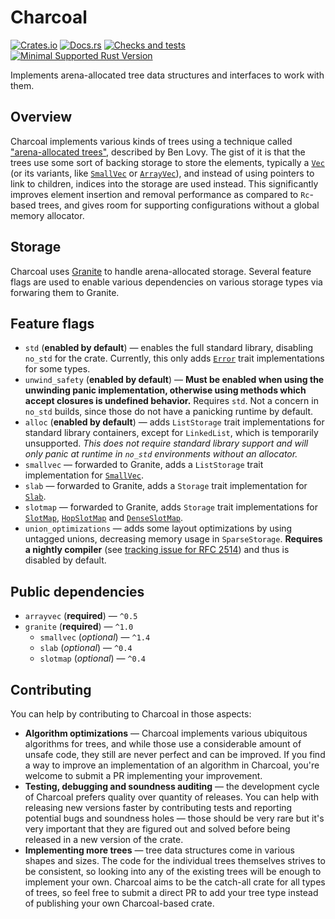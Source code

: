 # Charcoal
[![Crates.io](https://img.shields.io/crates/v/charcoal)](https://crates.io/crates/charcoal "Charcoal on Crates.io")
[![Docs.rs](https://img.shields.io/badge/documentation-docs.rs-informational)](https://docs.rs/charcoal "Charcoal on Docs.rs")
[![Checks and tests](https://github.com/kotauskas/charcoal.rs/workflows/Checks%20and%20tests/badge.svg)](https://github.com/kotauskas/charcoal.rs/actions "GitHub Actions page for Charcoal")
[![Minimal Supported Rust Version](https://img.shields.io/badge/msrv-1.46-orange)](https://blog.rust-lang.org/2020/08/27/Rust-1.46.0.html "Rust 1.46 release notes")

Implements arena-allocated tree data structures and interfaces to work with them.

## Overview
Charcoal implements various kinds of trees using a technique called ["arena-allocated trees"][arena tree blog post], described by Ben Lovy. The gist of it is that the trees use some sort of backing storage to store the elements, typically a [`Vec`] (or its variants, like [`SmallVec`] or [`ArrayVec`]), and instead of using pointers to link to children, indices into the storage are used instead. This significantly improves element insertion and removal performance as compared to `Rc`-based trees, and gives room for supporting configurations without a global memory allocator.

## Storage
Charcoal uses [Granite] to handle arena-allocated storage. Several feature flags are used to enable various dependencies on various storage types via forwaring them to Granite.

## Feature flags
- `std` (**enabled by default**) — enables the full standard library, disabling `no_std` for the crate. Currently, this only adds [`Error`] trait implementations for some types.
- `unwind_safety` (**enabled by default**) — **Must be enabled when using the unwinding panic implementation, otherwise using methods which accept closures is undefined behavior.** Requires `std`. Not a concern in `no_std` builds, since those do not have a panicking runtime by default.
- `alloc` (**enabled by default**) — adds `ListStorage` trait implementations for standard library containers, except for `LinkedList`, which is temporarily unsupported. *This does not require standard library support and will only panic at runtime in `no_std` environments without an allocator.*
- `smallvec` — forwarded to Granite, adds a `ListStorage` trait implementation for [`SmallVec`].
- `slab` — forwarded to Granite, adds a `Storage` trait implementation for [`Slab`].
- `slotmap` — forwarded to Granite, adds `Storage` trait implementations for [`SlotMap`], [`HopSlotMap`] and [`DenseSlotMap`].
- `union_optimizations` — adds some layout optimizations by using untagged unions, decreasing memory usage in `SparseStorage`. **Requires a nightly compiler** (see [tracking issue for RFC 2514]) and thus is disabled by default.

## Public dependencies
- `arrayvec` (**required**) — `^0.5`
- `granite` (**required**) — `^1.0`
    - `smallvec` (*optional*) — `^1.4`
    - `slab` (*optional*) — `^0.4`
    - `slotmap` (*optional*) — `^0.4`

## Contributing
You can help by contributing to Charcoal in those aspects:
- **Algorithm optimizations** — Charcoal implements various ubiquitous algorithms for trees, and while those use a considerable amount of unsafe code, they still are never perfect and can be improved. If you find a way to improve an implementation of an algorithm in Charcoal, you're welcome to submit a PR implementing your improvement.
- **Testing, debugging and soundness auditing** — the development cycle of Charcoal prefers quality over quantity of releases. You can help with releasing new versions faster by contributing tests and reporting potential bugs and soundness holes — those should be very rare but it's very important that they are figured out and solved before being released in a new version of the crate.
- **Implementing more trees** — tree data structures come in various shapes and sizes. The code for the individual trees themselves strives to be consistent, so looking into any of the existing trees will be enough to implement your own. Charcoal aims to be the catch-all crate for all types of trees, so feel free to submit a direct PR to add your tree type instead of publishing your own Charcoal-based crate.

[`Error`]: https://doc.rust-lang.org/std/error/trait.Error.html " "
[`Vec`]: https://doc.rust-lang.org/std/vec/struct.Vec.html " "
[`VecDeque`]: https://doc.rust-lang.org/std/collections/struct.VecDeque.html " "
[`SmallVec`]: https://docs.rs/smallvec/*/smallvec/struct.SmallVec.html " "
[`ArrayVec`]: https://docs.rs/arrayvec/*/arrayvec/struct.ArrayVec.html " "
[`Slab`]: https://docs.rs/slab/*/slab/struct.Slab.html " "
[`SlotMap`]: https://docs.rs/slotmap/*/slotmap/struct.SlotMap.html " "
[`HopSlotMap`]: https://docs.rs/slotmap/*/slotmap/hop/struct.HopSlotMap.html " "
[`DenseSlotMap`]: https://docs.rs/slotmap/*/slotmap/dense/struct.DenseSlotMap.html " "
[Granite]: https://docs.rs/granite/*/granite/ " "
[tracking issue for RFC 2514]: https://github.com/rust-lang/rust/issues/55149 " "
[arena tree blog post]: https://dev.to/deciduously/no-more-tears-no-more-knots-arena-allocated-trees-in-rust-44k6 " "
